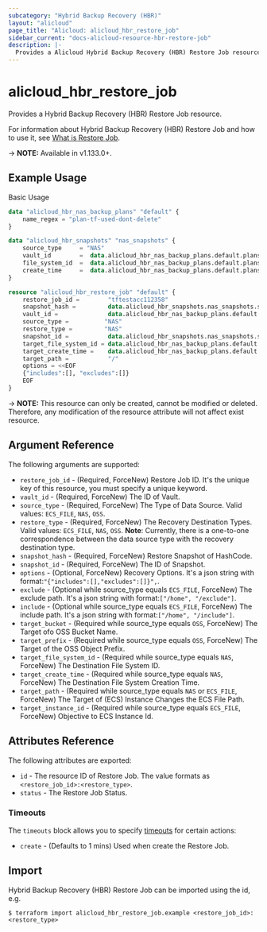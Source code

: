 ```yaml
---
subcategory: "Hybrid Backup Recovery (HBR)"
layout: "alicloud"
page_title: "Alicloud: alicloud_hbr_restore_job"
sidebar_current: "docs-alicloud-resource-hbr-restore-job"
description: |-
  Provides a Alicloud Hybrid Backup Recovery (HBR) Restore Job resource.
---
```


# alicloud\_hbr\_restore\_job

Provides a Hybrid Backup Recovery (HBR) Restore Job resource.

For information about Hybrid Backup Recovery (HBR) Restore Job and how to use it, see [What is Restore Job](https://help.aliyun.com/document_detail/62361.html).

-> **NOTE:** Available in v1.133.0+.

## Example Usage

Basic Usage

```terraform
data "alicloud_hbr_nas_backup_plans" "default" {
	name_regex = "plan-tf-used-dont-delete"
}

data "alicloud_hbr_snapshots" "nas_snapshots" {
    source_type     = "NAS"
    vault_id        =  data.alicloud_hbr_nas_backup_plans.default.plans.0.vault_id
    file_system_id  =  data.alicloud_hbr_nas_backup_plans.default.plans.0.file_system_id
    create_time     =  data.alicloud_hbr_nas_backup_plans.default.plans.0.create_time
}

resource "alicloud_hbr_restore_job" "default" {
    restore_job_id =        "tftestacc112358"
    snapshot_hash =         data.alicloud_hbr_snapshots.nas_snapshots.snapshots.0.snapshot_hash
    vault_id =              data.alicloud_hbr_nas_backup_plans.default.plans.0.vault_id
    source_type =          "NAS"
    restore_type =         "NAS"
    snapshot_id =           data.alicloud_hbr_snapshots.nas_snapshots.snapshots.0.snapshot_id
    target_file_system_id = data.alicloud_hbr_nas_backup_plans.default.plans.0.file_system_id
    target_create_time =    data.alicloud_hbr_nas_backup_plans.default.plans.0.create_time
    target_path =           "/"
    options = <<EOF
    {"includes":[], "excludes":[]}
    EOF
}
```

-> **NOTE:** This resource can only be created, cannot be modified or deleted. Therefore, any modification of the resource attribute will not affect exist resource.

## Argument Reference

The following arguments are supported:

* `restore_job_id` - (Required, ForceNew) Restore Job ID. It's the unique key of this resource, you must specify a unique keyword.
* `vault_id` - (Required, ForceNew) The ID of Vault.
* `source_type` - (Required, ForceNew) The Type of Data Source. Valid values: `ECS_FILE`, `NAS`, `OSS`.
* `restore_type` - (Required, ForceNew) The Recovery Destination Types. Valid values: `ECS_FILE`, `NAS`, `OSS`. **Note**: Currently, there is a one-to-one correspondence between the data source type with the recovery destination type.
* `snapshot_hash` - (Required, ForceNew) Restore Snapshot of HashCode.
* `snapshot_id` - (Required, ForceNew) The ID of Snapshot.
* `options` - (Optional, ForceNew) Recovery Options. It's a json string with format:`"{"includes":[],"excludes":[]}",`.
* `exclude` - (Optional while source_type equals `ECS_FILE`, ForceNew) The exclude path. It's a json string with format:`["/home", "/exclude"]`. 
* `include` - (Optional while source_type equals `ECS_FILE`, ForceNew) The include path. It's a json string with format:`["/home", "/include"]`.
* `target_bucket` - (Required while source_type equals `OSS`, ForceNew) The Target ofo OSS Bucket Name.
* `target_prefix` - (Required while source_type equals `OSS`, ForceNew) The Target of the OSS Object Prefix.
* `target_file_system_id` - (Required while source_type equals `NAS`, ForceNew) The Destination File System ID.
* `target_create_time` - (Required while source_type equals `NAS`, ForceNew) The Destination File System Creation Time.
* `target_path` - (Required while source_type equals `NAS` or `ECS_FILE`, ForceNew) The Target of (ECS) Instance Changes the ECS File Path.
* `target_instance_id` - (Required while source_type equals `ECS_FILE`, ForceNew)  Objective to ECS Instance Id.

## Attributes Reference

The following attributes are exported:

* `id` - The resource ID of Restore Job. The value formats as `<restore_job_id>:<restore_type>`.
* `status` - The Restore Job Status.

### Timeouts

The `timeouts` block allows you to specify [timeouts](https://www.terraform.io/docs/configuration-0-11/resources.html#timeouts) for certain actions:

* `create` - (Defaults to 1 mins) Used when create the Restore Job.

## Import

Hybrid Backup Recovery (HBR) Restore Job can be imported using the id, e.g.

```
$ terraform import alicloud_hbr_restore_job.example <restore_job_id>:<restore_type>
```